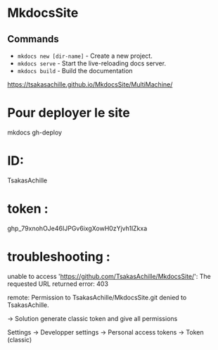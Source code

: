 # MkdocsSite

## Commands

* `mkdocs new [dir-name]` - Create a new project.
* `mkdocs serve` - Start the live-reloading docs server.
* `mkdocs build` - Build the documentation 

https://tsakasachille.github.io/MkdocsSite/MultiMachine/


# Pour deployer le site
mkdocs gh-deploy

# ID:
TsakasAchille

# token :
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




# troubleshooting :
unable to access 'https://github.com/TsakasAchille/MkdocsSite/': The requested URL returned error: 403


remote: Permission to TsakasAchille/MkdocsSite.git denied to TsakasAchille.

-> Solution generate classic token and give     all permissions

Settings -> Developper settings -> Personal access tokens -> Token (classic)

